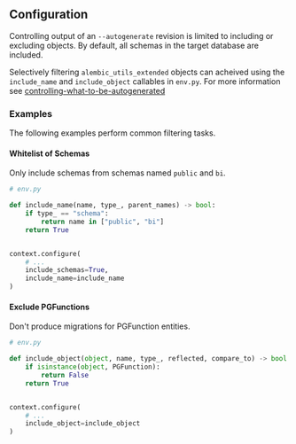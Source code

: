 ## Configuration

Controlling output of an `--autogenerate` revision is limited to including or excluding objects. By default, all schemas
in the target database are included.

Selectively filtering `alembic_utils_extended` objects can acheived using the `include_name` and `include_object`
callables in `env.py`. For more information
see [controlling-what-to-be-autogenerated](https://alembic.sqlalchemy.org/en/latest/autogenerate.html#controlling-what-to-be-autogenerated)

### Examples

The following examples perform common filtering tasks.

#### Whitelist of Schemas

Only include schemas from schemas named `public` and `bi`.

```python
# env.py

def include_name(name, type_, parent_names) -> bool:
    if type_ == "schema":
        return name in ["public", "bi"]
    return True


context.configure(
    # ...
    include_schemas=True,
    include_name=include_name
)
```

#### Exclude PGFunctions

Don't produce migrations for PGFunction entities.

```python
# env.py

def include_object(object, name, type_, reflected, compare_to) -> bool:
    if isinstance(object, PGFunction):
        return False
    return True


context.configure(
    # ...
    include_object=include_object
)
```
